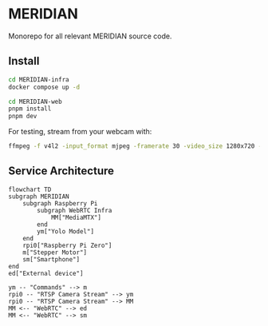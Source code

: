 # MERIDIAN
Monorepo for all relevant MERIDIAN source code. 

## Install

```bash
cd MERIDIAN-infra
docker compose up -d
```

```bash
cd MERIDIAN-web
pnpm install
pnpm dev
```

For testing, stream from your webcam with:
```bash
ffmpeg -f v4l2 -input_format mjpeg -framerate 30 -video_size 1280x720 -i /dev/video0 -c:v libx264 -preset veryfast -tune zerolatency -pix_fmt yuv420p -g 60 -f rtsp -rtsp_transport tcp rtsp://127.0.0.1:8554/meridian_cam
```

## Service Architecture

```mermaid
flowchart TD
subgraph MERIDIAN
    subgraph Raspberry Pi
        subgraph WebRTC Infra 
            MM["MediaMTX"]
        end
        ym["Yolo Model"]
    end
    rpi0["Raspberry Pi Zero"]
    m["Stepper Motor"]
    sm["Smartphone"]
end
ed["External device"]

ym -- "Commands" --> m
rpi0 -- "RTSP Camera Stream" --> ym
rpi0 -- "RTSP Camera Stream" --> MM
MM <-- "WebRTC" --> ed
MM <-- "WebRTC" --> sm
```